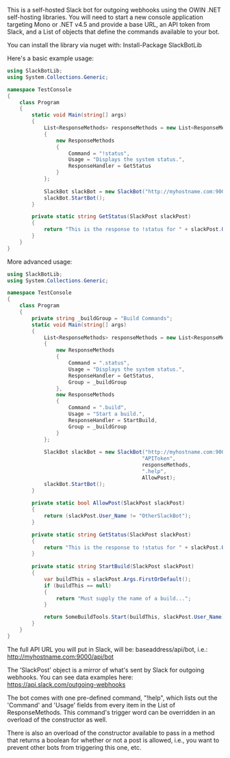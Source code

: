 This is a self-hosted Slack bot for outgoing webhooks using the OWIN .NET self-hosting libraries. You will need to start a new console application targeting Mono or .NET v4.5 and provide a base URL, an API token from Slack, and a List of objects that define the commands available to your bot. 

You can install the library via nuget with: Install-Package SlackBotLib

Here's a basic example usage:
```c#
using SlackBotLib;
using System.Collections.Generic;

namespace TestConsole
{
    class Program
    {
        static void Main(string[] args)
        {
            List<ResponseMethods> responseMethods = new List<ResponseMethods>
            {
                new ResponseMethods
                {
                    Command = "!status",
                    Usage = "Displays the system status.",
                    ResponseHandler = GetStatus
                }
            };
						
			SlackBot slackBot = new SlackBot("http://myhostname.com:9000", "APIToken", responseMethods);
			slackBot.StartBot();
        }

        private static string GetStatus(SlackPost slackPost)
        {
            return "This is the response to !status for " + slackPost.User_Name;
        }
    }
}
```

More advanced usage:

```c#
using SlackBotLib;
using System.Collections.Generic;

namespace TestConsole
{
    class Program
    {
    	private string _buildGroup = "Build Commands";
        static void Main(string[] args)
        {
            List<ResponseMethods> responseMethods = new List<ResponseMethods>
            {
                new ResponseMethods
                {
                    Command = ".status",
                    Usage = "Displays the system status.",
                    ResponseHandler = GetStatus,
		    		Group = _buildGroup
                },
				new ResponseMethods
				{
					Command = ".build",
					Usage = "Start a build.",
					ResponseHandler = StartBuild,
					Group = _buildGroup
				}
            };
	    
			SlackBot slackBot = new SlackBot("http://myhostname.com:9000", 
											"APIToken", 
											responseMethods, 
											".help", 
											AllowPost);
			slackBot.StartBot();
        }
	
		private static bool AllowPost(SlackPost slackPost)
		{
			return (slackPost.User_Name != "OtherSlackBot");
		}

        private static string GetStatus(SlackPost slackPost)
        {
            return "This is the response to !status for " + slackPost.User_Name;
        }
	
		private static string StartBuild(SlackPost slackPost)
        {
			var buildThis = slackPost.Args.FirstOrDefault();
			if (buildThis == null)
			{
				return "Must supply the name of a build...";
			}

			return SomeBuildTools.Start(buildThis, slackPost.User_Name);
        }
    }
}
```

The full API URL you will put in Slack, will be: baseaddress/api/bot, i.e.: http://myhostname.com:9000/api/bot

The 'SlackPost' object is a mirror of what's sent by Slack for outgoing webhooks. You can see data examples here: https://api.slack.com/outgoing-webhooks

The bot comes with one pre-defined command, "!help", which lists out the 'Command' and 'Usage' fields from every item in the List of ResponseMethods. This command's trigger word can be overridden in an overload of the constructor as well.

There is also an overload of the constructor available to pass in a method that returns a boolean for whether or not a post is allowed, i.e., you want to prevent other bots from triggering this one, etc.
